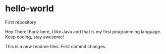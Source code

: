 # hello-world
First repository

Hey There!
Fariz here, I like Java and that is my first programming language.
Keep coding, stay awesome!

This is a new readme files.
First commit changes.
